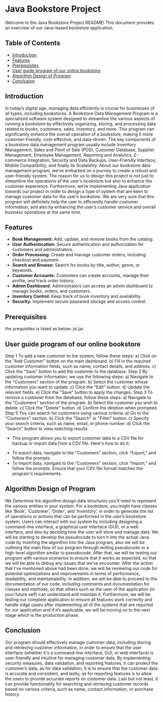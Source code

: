 # Java Bookstore Project

Welcome to the Java Bookstore Project README! This document provides an overview of our Java-based bookstore application.

## Table of Contents
- [Introduction](#introduction)
- [Features](#features)
- [Prerequisites](#prerequisites)
- [User guide program of our online bookstore](#User)
- [Algorithm Design of Program](#Algorithm)
- [Conclusion](#Conclusion)

## Introduction

In today’s digital age, managing data efficiently is crucial for businesses of all types, including bookstores. A Bookstore Data Management Program is a specialized software system designed to streamline the various aspects of running a bookstore by effectively organizing, storing, and processing data related to books, customers, sales, inventory, and more. This program can significantly enhance the overall operation of a bookstore, making it more customer-friendly, cost-effective, and data-driven. 
The key components of a bookstore data management program usually include Inventory Management, Sales and Point of Sale (POS), Customer Database, Supplier Management, Employee Management, Reporting and Analytics, E-commerce Integration, Security and Data Backups, User-Friendly Interface, Mobile Compatibility, and finally its Scalability.
About our bookstore data management program, we’ve 	embarked on a journey to create a robust and user-friendly system. The reason for us to design this project is not just to streamline the operations of the user’s bookstore but also to enhance the customer experience. Furthermore, we’re implementing Java application towards our project in order to design a type of system that are keen to manage customer data for the user’s bookstore. We are very sure that this program will definitely help the user to efficiently handle customer information, and also by enhancing the user’s customer service and overall business operations at the same time.


## Features

- **Book Management:** Add, update, and remove books from the catalog.
- **User Authentication:** Secure authentication and authorization for customers and administrators.
- **Order Processing:** Create and manage customer orders, including checkout and payment.
- **Search and Browse:** Search for books by title, author, genre, or keywords.
- **Customer Accounts:** Customers can create accounts, manage their profile, and track order history.
- **Admin Dashboard:** Administrators can access an admin dashboard to manage books, orders, and customers.
- **Inventory Control:** Keep track of book inventory and availability.
- **Security:** Implement secure password storage and access control.

## Prerequisites
the prequisties is listed as below:
jxl.jar

## User guide program of our online bookstore
Step 1
To add a new customer to the system, follow these steps:
a) Click on the "Add Customer" button on the main dashboard.
b) Fill in the required customer information fields, such as name, contact details, and address.
c) Click the "Save" button to add the customer to the database.
Step 2
 By updating customer information, we use the following steps:
a) Navigate to the "Customers" section of the program.
b) Select the customer whose information you want to update.
c) Click the "Edit" button.
d) Update the relevant fields.
e) Click the "Save" button to apply the changes.
Step 3
To remove a customer from the database, follow these steps:
a) Navigate to the "Customers" section of the program.
b) Select the customer you wish to delete.
c) Click the "Delete" button.
d) Confirm the deletion when prompted.
Step 5
You can search for customers using various criteria:
a) Go to the "Customers" section.
b) Click the "Search" or "Filter" button.
c) Specify your search criteria, such as name, email, or phone number.
d) Click the "Search" button to view matching results.
*  This program allows you to export customer data to a CSV file for backup or import data from a CSV file. Here's how to do it:
- To export data, navigate to the "Customers" section, click "Export," and follow the prompts.
- To import data, navigate to the "Customers" section, click "Import," and follow the prompts. Ensure that your CSV file format matches the program's requirements.

## Algorithm Design of Program
We Determine the algorithm design data structures you'll need to represent the various entities in your system. For a bookstore, you might have classes like ‘Book’, ‘Customer’, ‘Order’, and ‘Inventory’, in order to generate the list of operations or actions that can be performed in the user’s bookstore system. Users can interact with our system by including designing a command-line interface, a graphical user interface (GUI), or a web interface, and also by deciding how the user will store and manage data. 
We will be starting to develop the pseudocode to turn it into the actual Java code by inserting the algorithm into the Java program, also we will be outlining the main flow of our program through writing pseudocode or a high-level algorithm similar to pseudocode. After that, we will be testing our program with various scenarios to ensure that it works as expected, so that we will be able to debug any issues that we’ve encounter.
After the action that I’ve mentioned above had been done, we will be reviewing our code for potential optimizations and improvements in terms of performance, readability, and maintainability. In addition, we will be able to proceed to the documentation of our code, including comments and documentation for classes and methods, so that others such as the user of the application (or your future self) can understand and maintain it. Furthermore, we will be testing our complete application to ensure all features work correctly and handle edge cases after implementing all of the systems that are required for our application and if it’s applicable, we will be moving on to the next stage which is the production phase. 

## Conclusion
 Our program should effectively manage customer data, including storing and retrieving customer information, in order to ensure that the user interface (whether it's a command-line interface, GUI, or web interface) is user-friendly and intuitive for managing customer data. By implementing security measures, data validation, and reporting features, it can protect the customer’s data, as for data validation, It is to ensure that the customer data is accurate and consistent, and lastly, as for reporting features is to allow the users to provide accurate reports on customer data. Last but not least, it can provide functionality for searching and retrieving customer records based on various criteria, such as name, contact information, or purchase history.



